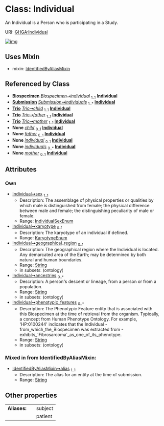 
# Class: Individual


An Individual is a Person who is participating in a Study.

URI: [GHGA:Individual](https://w3id.org/GHGA/Individual)


[![img](https://yuml.me/diagram/nofunky;dir:TB/class/[Trio],[Submission],[Biospecimen]-%20individual%201..1>[Individual&#124;sex:IndividualSexEnum;karyotype:KaryotypeEnum%20%3F;geographical_region:string%20%3F;ancestries:string%20*;phenotypic_features:string%20*;alias:string],[Submission]++-%20individuals%201..*>[Individual],[Trio]-%20child%201..1>[Individual],[Trio]-%20father%201..1>[Individual],[Trio]-%20mother%201..1>[Individual],[Trio]-%20child(i)%200..1>[Individual],[Trio]-%20father(i)%200..1>[Individual],[Biospecimen]-%20individual(i)%200..1>[Individual],[Submission]-%20individuals(i)%200..*>[Individual],[Trio]-%20mother(i)%200..1>[Individual],[Individual]uses%20-.->[IdentifiedByAliasMixin],[IdentifiedByAliasMixin],[Biospecimen])](https://yuml.me/diagram/nofunky;dir:TB/class/[Trio],[Submission],[Biospecimen]-%20individual%201..1>[Individual&#124;sex:IndividualSexEnum;karyotype:KaryotypeEnum%20%3F;geographical_region:string%20%3F;ancestries:string%20*;phenotypic_features:string%20*;alias:string],[Submission]++-%20individuals%201..*>[Individual],[Trio]-%20child%201..1>[Individual],[Trio]-%20father%201..1>[Individual],[Trio]-%20mother%201..1>[Individual],[Trio]-%20child(i)%200..1>[Individual],[Trio]-%20father(i)%200..1>[Individual],[Biospecimen]-%20individual(i)%200..1>[Individual],[Submission]-%20individuals(i)%200..*>[Individual],[Trio]-%20mother(i)%200..1>[Individual],[Individual]uses%20-.->[IdentifiedByAliasMixin],[IdentifiedByAliasMixin],[Biospecimen])

## Uses Mixin

 *  mixin: [IdentifiedByAliasMixin](IdentifiedByAliasMixin.md)

## Referenced by Class

 *  **[Biospecimen](Biospecimen.md)** *[Biospecimen➞individual](Biospecimen_individual.md)*  <sub>1..1</sub>  **[Individual](Individual.md)**
 *  **[Submission](Submission.md)** *[Submission➞individuals](Submission_individuals.md)*  <sub>1..\*</sub>  **[Individual](Individual.md)**
 *  **[Trio](Trio.md)** *[Trio➞child](Trio_child.md)*  <sub>1..1</sub>  **[Individual](Individual.md)**
 *  **[Trio](Trio.md)** *[Trio➞father](Trio_father.md)*  <sub>1..1</sub>  **[Individual](Individual.md)**
 *  **[Trio](Trio.md)** *[Trio➞mother](Trio_mother.md)*  <sub>1..1</sub>  **[Individual](Individual.md)**
 *  **None** *[child](child.md)*  <sub>0..1</sub>  **[Individual](Individual.md)**
 *  **None** *[father](father.md)*  <sub>0..1</sub>  **[Individual](Individual.md)**
 *  **None** *[individual](individual.md)*  <sub>0..1</sub>  **[Individual](Individual.md)**
 *  **None** *[individuals](individuals.md)*  <sub>0..\*</sub>  **[Individual](Individual.md)**
 *  **None** *[mother](mother.md)*  <sub>0..1</sub>  **[Individual](Individual.md)**

## Attributes


### Own

 * [Individual➞sex](Individual_sex.md)  <sub>1..1</sub>
     * Description: The assemblage of physical properties or qualities by which male is distinguished from female; the physical difference between male and female; the distinguishing peculiarity of male or female.
     * Range: [IndividualSexEnum](IndividualSexEnum.md)
 * [Individual➞karyotype](Individual_karyotype.md)  <sub>0..1</sub>
     * Description: The karyotype of an individual if defined.
     * Range: [KaryotypeEnum](KaryotypeEnum.md)
 * [Individual➞geographical_region](Individual_geographical_region.md)  <sub>0..1</sub>
     * Description: The geographical region where the Individual is located. Any demarcated area of the Earth; may be determined by both natural and human boundaries.
     * Range: [String](types/String.md)
     * in subsets: (ontology)
 * [Individual➞ancestries](Individual_ancestries.md)  <sub>0..\*</sub>
     * Description: A person's descent or lineage, from a person or from a population.
     * Range: [String](types/String.md)
     * in subsets: (ontology)
 * [Individual➞phenotypic_features](Individual_phenotypic_features.md)  <sub>0..\*</sub>
     * Description: The Phenotypic Feature entity that is associated with this Biospecimen at the time of retrieval from the organism. Typically, a concept from Human Phenotype Ontology. For example, 'HP:0100244' indicates that the Individual - from_which_the_Biospecimen was extracted from - exhibits_'Fibrosarcoma'_as_one_of_its_phenotype.
     * Range: [String](types/String.md)
     * in subsets: (ontology)

### Mixed in from IdentifiedByAliasMixin:

 * [IdentifiedByAliasMixin➞alias](IdentifiedByAliasMixin_alias.md)  <sub>1..1</sub>
     * Description: The alias for an entity at the time of submission.
     * Range: [String](types/String.md)

## Other properties

|  |  |  |
| --- | --- | --- |
| **Aliases:** | | subject |
|  | | patient |

